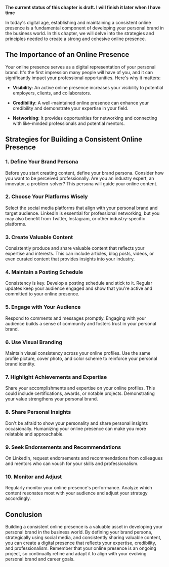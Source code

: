 **The current status of this chapter is draft. I will finish it later when I have time**

In today's digital age, establishing and maintaining a consistent online presence is a fundamental component of developing your personal brand in the business world. In this chapter, we will delve into the strategies and principles needed to create a strong and cohesive online presence.

The Importance of an Online Presence
------------------------------------

Your online presence serves as a digital representation of your personal brand. It's the first impression many people will have of you, and it can significantly impact your professional opportunities. Here's why it matters:

* **Visibility**: An active online presence increases your visibility to potential employers, clients, and collaborators.

* **Credibility**: A well-maintained online presence can enhance your credibility and demonstrate your expertise in your field.

* **Networking**: It provides opportunities for networking and connecting with like-minded professionals and potential mentors.

Strategies for Building a Consistent Online Presence
----------------------------------------------------

### 1. **Define Your Brand Persona**

Before you start creating content, define your brand persona. Consider how you want to be perceived professionally. Are you an industry expert, an innovator, a problem-solver? This persona will guide your online content.

### 2. **Choose Your Platforms Wisely**

Select the social media platforms that align with your personal brand and target audience. LinkedIn is essential for professional networking, but you may also benefit from Twitter, Instagram, or other industry-specific platforms.

### 3. **Create Valuable Content**

Consistently produce and share valuable content that reflects your expertise and interests. This can include articles, blog posts, videos, or even curated content that provides insights into your industry.

### 4. **Maintain a Posting Schedule**

Consistency is key. Develop a posting schedule and stick to it. Regular updates keep your audience engaged and show that you're active and committed to your online presence.

### 5. **Engage with Your Audience**

Respond to comments and messages promptly. Engaging with your audience builds a sense of community and fosters trust in your personal brand.

### 6. **Use Visual Branding**

Maintain visual consistency across your online profiles. Use the same profile picture, cover photo, and color scheme to reinforce your personal brand identity.

### 7. **Highlight Achievements and Expertise**

Share your accomplishments and expertise on your online profiles. This could include certifications, awards, or notable projects. Demonstrating your value strengthens your personal brand.

### 8. **Share Personal Insights**

Don't be afraid to show your personality and share personal insights occasionally. Humanizing your online presence can make you more relatable and approachable.

### 9. **Seek Endorsements and Recommendations**

On LinkedIn, request endorsements and recommendations from colleagues and mentors who can vouch for your skills and professionalism.

### 10. **Monitor and Adjust**

Regularly monitor your online presence's performance. Analyze which content resonates most with your audience and adjust your strategy accordingly.

Conclusion
----------

Building a consistent online presence is a valuable asset in developing your personal brand in the business world. By defining your brand persona, strategically using social media, and consistently sharing valuable content, you can create a digital presence that reflects your expertise, credibility, and professionalism. Remember that your online presence is an ongoing project, so continually refine and adapt it to align with your evolving personal brand and career goals.
